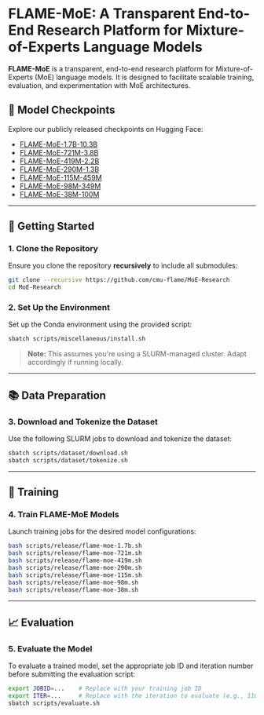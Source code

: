 # FLAME-MoE: A Transparent End-to-End Research Platform for Mixture-of-Experts Language Models

**FLAME-MoE** is a transparent, end-to-end research platform for Mixture-of-Experts (MoE) language models. It is designed to facilitate scalable training, evaluation, and experimentation with MoE architectures.

## 🔗 Model Checkpoints

Explore our publicly released checkpoints on Hugging Face:

* [FLAME-MoE-1.7B-10.3B](https://huggingface.co/CMU-FLAME/FLAME-MoE-1.7B-10.3B)
* [FLAME-MoE-721M-3.8B](https://huggingface.co/CMU-FLAME/FLAME-MoE-721M-3.8B)
* [FLAME-MoE-419M-2.2B](https://huggingface.co/CMU-FLAME/FLAME-MoE-419M-2.2B)
* [FLAME-MoE-290M-1.3B](https://huggingface.co/CMU-FLAME/FLAME-MoE-290M-1.3B)
* [FLAME-MoE-115M-459M](https://huggingface.co/CMU-FLAME/FLAME-MoE-115M-459M)
* [FLAME-MoE-98M-349M](https://huggingface.co/CMU-FLAME/FLAME-MoE-98M-349M)
* [FLAME-MoE-38M-100M](https://huggingface.co/CMU-FLAME/FLAME-MoE-38M-100M)

---

## 🚀 Getting Started

### 1. Clone the Repository

Ensure you clone the repository **recursively** to include all submodules:

```bash
git clone --recursive https://github.com/cmu-flame/MoE-Research
cd MoE-Research
```

### 2. Set Up the Environment

Set up the Conda environment using the provided script:

```bash
sbatch scripts/miscellaneous/install.sh
```

> **Note:** This assumes you're using a SLURM-managed cluster. Adapt accordingly if running locally.

---

## 📚 Data Preparation

### 3. Download and Tokenize the Dataset

Use the following SLURM jobs to download and tokenize the dataset:

```bash
sbatch scripts/dataset/download.sh
sbatch scripts/dataset/tokenize.sh
```

---

## 🧠 Training

### 4. Train FLAME-MoE Models

Launch training jobs for the desired model configurations:

```bash
bash scripts/release/flame-moe-1.7b.sh
bash scripts/release/flame-moe-721m.sh
bash scripts/release/flame-moe-419m.sh
bash scripts/release/flame-moe-290m.sh
bash scripts/release/flame-moe-115m.sh
bash scripts/release/flame-moe-98m.sh
bash scripts/release/flame-moe-38m.sh
```

---

## 📈 Evaluation

### 5. Evaluate the Model

To evaluate a trained model, set the appropriate job ID and iteration number before submitting the evaluation script:

```bash
export JOBID=...    # Replace with your training job ID
export ITER=...     # Replace with the iteration to evaluate (e.g., 11029)
sbatch scripts/evaluate.sh
```
